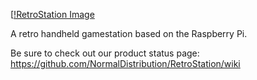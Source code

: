 [[!RetroStation Image](https://raw.github.com/NormalDistribution/RetroStation/master/Chassis/Mockup/RetroStation%20Draft%20Mockup.png)

A retro handheld gamestation based on the Raspberry Pi.

Be sure to check out our product status page:
https://github.com/NormalDistribution/RetroStation/wiki
